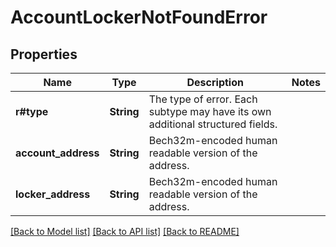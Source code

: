 # AccountLockerNotFoundError

## Properties

Name | Type | Description | Notes
------------ | ------------- | ------------- | -------------
**r#type** | **String** | The type of error. Each subtype may have its own additional structured fields. | 
**account_address** | **String** | Bech32m-encoded human readable version of the address. | 
**locker_address** | **String** | Bech32m-encoded human readable version of the address. | 

[[Back to Model list]](../README.md#documentation-for-models) [[Back to API list]](../README.md#documentation-for-api-endpoints) [[Back to README]](../README.md)


